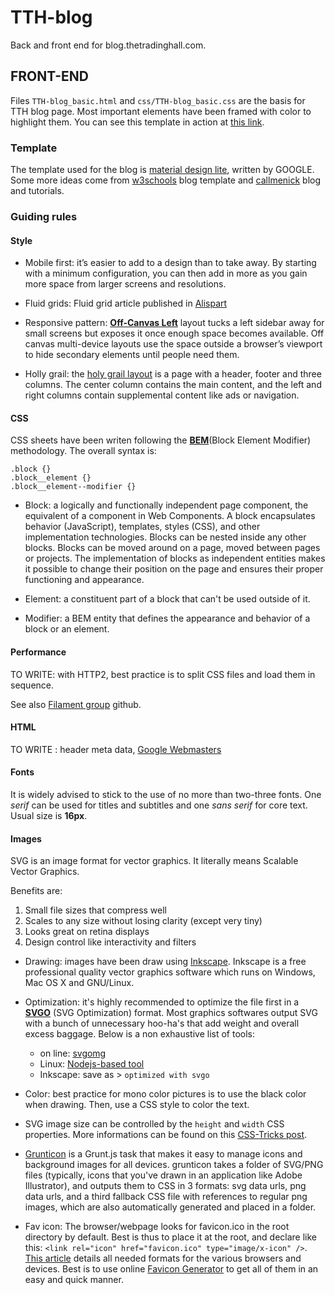 # TTH-blog
Back and front end for blog.thetradinghall.com.

## FRONT-END

Files `TTH-blog_basic.html` and `css/TTH-blog_basic.css` are the basis for TTH blog
page. Most important elements have been framed with color to highlight them. You can see
this template in action at [this link](https://www.thetradinghall.com/demo/).


### Template

The template used for the blog is [material design lite](https://www.getmdl.io/), written by GOOGLE. Some more ideas come from [w3schools](http://www.w3schools.com/w3css/demo_template_blog.htm) blog template and [callmenick](http://callmenick.com/) blog and tutorials.

### Guiding rules
#### Style
* Mobile first: it’s easier to add to a design than to take away. By starting
with a minimum configuration, you can then add in more as you gain more space from larger screens
and resolutions.

* Fluid grids: Fluid grid article published in [Alispart](http://alistapart.com/article/fluidgrids)

* Responsive pattern: [__Off-Canvas Left__](http://codepen.io/bradfrost/full/sjiCv) layout tucks a left sidebar away for small screens but exposes it once enough space becomes available. Off canvas multi-device layouts use the space outside a browser’s viewport to hide secondary elements until people need them.

* Holly grail: the [holy grail layout](https://philipwalton.github.io/solved-by-flexbox/demos/holy-grail/) is a page with a header, footer and three columns. The center column contains the main content, and the left and right columns contain supplemental content like ads or navigation.

#### CSS

CSS sheets have been writen following the [__BEM__](https://en.bem.info/method/)(Block Element Modifier) methodology. The overall syntax is:
```
.block {}
.block__element {}
.block__element--modifier {}
```

* Block: a logically and functionally independent page component, the equivalent of a component in Web Components. A block encapsulates behavior (JavaScript), templates, styles (CSS), and other implementation technologies.
Blocks can be nested inside any other blocks.
Blocks can be moved around on a page, moved between pages or projects. The implementation of blocks as independent entities makes it possible to change their position on the page and ensures their proper functioning and appearance.

* Element: a constituent part of a block that can't be used outside of it.

* Modifier: a BEM entity that defines the appearance and behavior of a block or an element.


#### Performance

TO WRITE: with HTTP2, best practice is to split CSS files and load them in sequence.

See also [Filament group](https://github.com/filamentgroup) github.

#### HTML

TO WRITE : header meta data, [Google Webmasters](https://www.google.com/webmasters/#?modal_active=none)


#### Fonts

It is widely advised to stick to the use of no more than two-three fonts. One *serif* can be used for titles and subtitles and one *sans serif* for core text. Usual size is __16px__.


#### Images
SVG is an image format for vector graphics. It literally means Scalable Vector Graphics.

Benefits are:
  1. Small file sizes that compress well
  2. Scales to any size without losing clarity (except very tiny)
  3. Looks great on retina displays
  4. Design control like interactivity and filters


* Drawing: images have been draw using [Inkscape](https://inkscape.org/en/). Inkscape is a free professional quality vector graphics software which runs on Windows, Mac OS X and GNU/Linux.

* Optimization: it's highly recommended to optimize the file first in a [__SVGO__](https://sarasoueidan.com/blog/svgo-tools/) (SVG Optimization) format. Most graphics softwares output SVG with a bunch of unnecessary hoo-ha's that add weight and overall excess baggage. Below is a non exhaustive list of tools:
  - on line: [svgomg](https://jakearchibald.github.io/svgomg/)
  - Linux: [Nodejs-based tool](https://github.com/svg/svgo)
  - Inkscape: save as > `optimized with svgo`

* Color: best practice for mono color pictures is to use the black color when drawing.
Then, use a CSS style to color the text.

* SVG image size can be controlled by the `height` and `width` CSS properties. More informations can be found on this [CSS-Tricks post](https://css-tricks.com/scale-svg/).

* [Grunticon](https://github.com/filamentgroup/grunticon) is a Grunt.js task that makes it easy to manage icons and background images for all devices. grunticon takes a folder of SVG/PNG files (typically, icons that you've drawn in an application like Adobe Illustrator), and outputs them to CSS in 3 formats: svg data urls, png data urls, and a third fallback CSS file with references to regular png images, which are also automatically generated and placed in a folder.

* Fav icon: The browser/webpage looks for favicon.ico in the root directory by default. Best is thus to place it at the root, and declare like this:
`<link rel="icon" href="favicon.ico" type="image/x-icon" />`. [This article](https://css-tricks.com/favicon-quiz/) details all needed formats for the various browsers and devices.
Best is to use online [Favicon Generator](http://realfavicongenerator.net/) to get all of them in an easy and quick manner.
